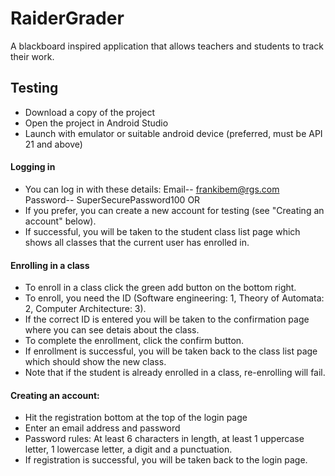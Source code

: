 # RaiderGrader
A blackboard inspired application that allows teachers and students to track their work.

## Testing
- Download a copy of the project
- Open the project in Android Studio
- Launch with emulator or suitable android device (preferred, must be API 21 and above)

#### Logging in
- You can log in with these details: Email-- frankibem@rgs.com  Password-- SuperSecurePassword100 OR
- If you prefer, you can create a new account for testing (see "Creating an account" below).
- If successful, you will be taken to the student class list page which shows all classes that the current user has enrolled in.

#### Enrolling in a class
- To enroll in a class click the green add button on the bottom right.
- To enroll, you need the ID (Software engineering: 1, Theory of Automata: 2, Computer Architecture: 3).
- If the correct ID is entered you will be taken to the confirmation page where you can see detais about the class.
- To complete the enrollment, click the confirm button.
- If enrollment is successful, you will be taken back to the class list page which should show the new class.
- Note that if the student is already enrolled in a class, re-enrolling will fail.

#### Creating an account:
- Hit the registration bottom at the top of the login page
- Enter an email address and password
- Password rules: At least 6 characters in length, at least 1 uppercase letter, 1 lowercase letter, a digit and a punctuation.
- If registration is successful, you will be taken back to the login page.
